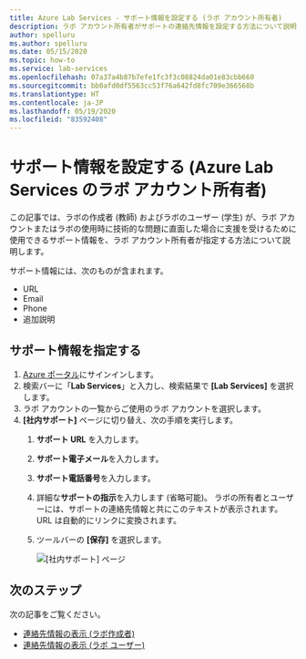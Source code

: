 ```yaml
---
title: Azure Lab Services - サポート情報を設定する (ラボ アカウント所有者)
description: ラボ アカウント所有者がサポートの連絡先情報を設定する方法について説明します。 ラボの作成者とラボのユーザーは、これを使用および表示して、支援を受けることができます。
author: spelluru
ms.author: spelluru
ms.date: 05/15/2020
ms.topic: how-to
ms.service: lab-services
ms.openlocfilehash: 07a37a4b87b7efe1fc3f3c08824da01e83cbb660
ms.sourcegitcommit: bb0afd0df5563cc53f76a642fd8fc709e366568b
ms.translationtype: HT
ms.contentlocale: ja-JP
ms.lasthandoff: 05/19/2020
ms.locfileid: "83592408"
---
```

# <a name="set-up-support-information-lab-account-owner-in-azure-lab-services"></a>サポート情報を設定する (Azure Lab Services のラボ アカウント所有者)
この記事では、ラボの作成者 (教師) およびラボのユーザー (学生) が、ラボ アカウントまたはラボの使用時に技術的な問題に直面した場合に支援を受けるために使用できるサポート情報を、ラボ アカウント所有者が指定する方法について説明します。 

サポート情報には、次のものが含まれます。

- URL
- Email
- Phone
- 追加説明 

## <a name="specify-support-information"></a>サポート情報を指定する
1. [Azure ポータル](https://portal.azure.com)にサインインします。
2. 検索バーに「**Lab Services**」と入力し、検索結果で **[Lab Services]** を選択します。 
3. ラボ アカウントの一覧からご使用のラボ アカウントを選択します。 
4. **[社内サポート]** ページに切り替え、次の手順を実行します。
    1. **サポート URL** を入力します。 
     2. **サポート電子メール**を入力します。 
     3. **サポート電話番号**を入力します。
     4. 詳細な**サポートの指示**を入力します (省略可能)。 ラボの所有者とユーザーには、サポートの連絡先情報と共にこのテキストが表示されます。 URL は自動的にリンクに変換されます。 
     5. ツールバーの **[保存]** を選択します。

         ![[社内サポート] ページ](../media/lab-account-owner-support-information/internal-support-page.png)     


## <a name="next-steps"></a>次のステップ
次の記事をご覧ください。

- [連絡先情報の表示 (ラボ作成者)](lab-creator-support-information.md)
- [連絡先情報の表示 (ラボ ユーザー)](lab-user-support-information.md)
